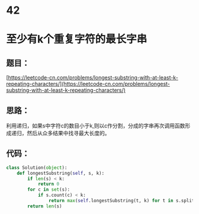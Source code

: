 # 42


# 至少有k个重复字符的最长字串

## 题目：

[https://leetcode-cn.com/problems/longest-substring-with-at-least-k-repeating-characters/](https://leetcode-cn.com/problems/longest-substring-with-at-least-k-repeating-characters/)

## 思路：

利用递归，如果s中字符c的数目小于k,则以c作分割，分成的字串再次调用函数形成递归，然后从众多结果中找寻最大长度的。

## 代码：

```python
class Solution(object):
    def longestSubstring(self, s, k):
        if len(s) < k:
            return 0
        for c in set(s):
            if s.count(c) < k:
                return max(self.longestSubstring(t, k) for t in s.split(c))
        return len(s)
```




